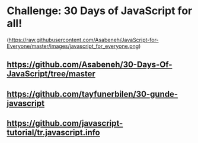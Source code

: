 # Challenge: 30 Days of JavaScript for all!

(https://raw.githubusercontent.com/Asabeneh/JavaScript-for-Everyone/master/images/javascript_for_everyone.png)

## https://github.com/Asabeneh/30-Days-Of-JavaScript/tree/master

## https://github.com/tayfunerbilen/30-gunde-javascript

## https://github.com/javascript-tutorial/tr.javascript.info
